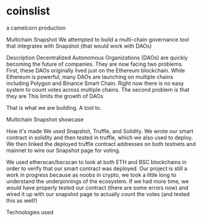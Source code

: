 # coinslist

a camelcorn production


Multichain Snapshot
We attempted to build a multi-chain governance tool that integrates with Snapshot (that would work with DAOs)

Description
Decentralized Autonomous Organizations (DAOs) are quickly becoming the future of companies. They are now facing two problems. First, these DAOs originally lived just on the Ethereum blockchain. While Ethereum is powerful, many DAOs are launching on multiple chains including Polygon and Binance Smart Chain. Right now there is no easy system to count votes across multiple chains. The second problem is that they are  This limits the growth of DAOs 

That is what we are building. A tool to.

Multichain Snapshot showcase

How it's made
We used Snapshot, Truffle, and Solidity. We wrote our smart contract in solidity and then tested in truffle, which we also used to deploy. We then linked the deployed truffle contract addresses on both testnets and mainnet to wire our Snapshot page for voting.

We used etherscan/bscscan to look at both ETH and BSC blockchains in order to verify that our smart contract was deployed. Our project is still a work in progress because as noobs in crypto, we took a little long to understand the underpinnings of the ecosystem. If we had more time, we would have properly tested our contract (there are some errors now) and wired it up with our snapshot page to actually count the votes (and tested this as well!)

Technologies used

